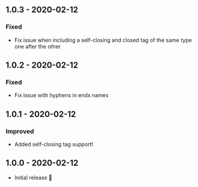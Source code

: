 ## 1.0.3 - 2020-02-12
### Fixed
- Fix issue when including a self-closing and closed tag of the same type one 
  after the other

## 1.0.2 - 2020-02-12
### Fixed
- Fix issue with hyphens in endx names 

## 1.0.1 - 2020-02-12
### Improved
- Added self-closing tag support!

## 1.0.0 - 2020-02-12
- Initial release 🎉
